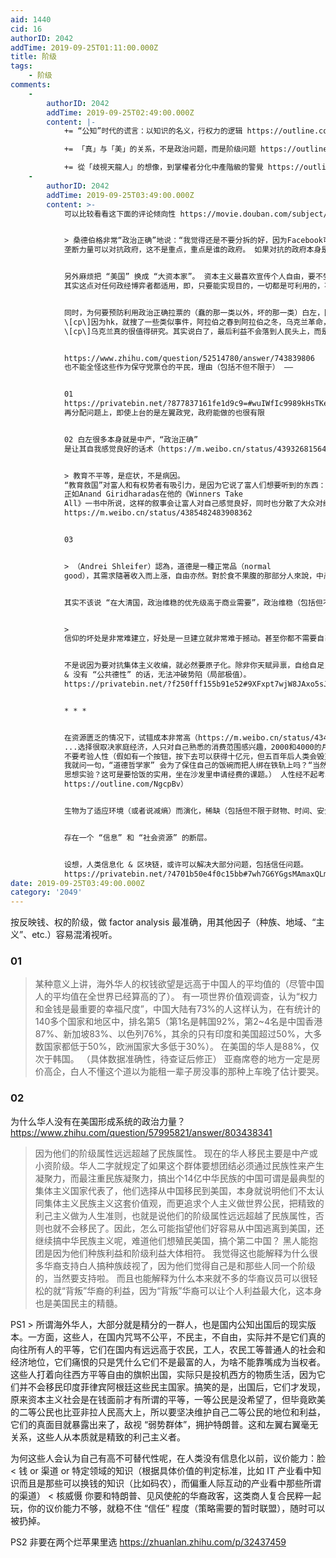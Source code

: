 ```yaml
---
aid: 1440
cid: 16
authorID: 2042
addTime: 2019-09-25T01:11:00.000Z
title: 阶级
tags:
    - 阶级
comments:
    -
        authorID: 2042
        addTime: 2019-09-25T02:49:00.000Z
        content: |-
            += “公知”时代的谎言：以知识的名义，行权力的逻辑 https://outline.com/9kuH7F

            += 「真」与「美」的关系，不是政治问题，而是阶级问题 https://outline.com/ErKxuM

            += 從「歧視天龍人」的想像，到掌權者分化中產階級的警覺 https://outline.com/DKn7u8
    -
        authorID: 2042
        addTime: 2019-09-25T03:49:00.000Z
        content: >-
            可以比较看看这下面的评论倾向性 https://movie.douban.com/subject/30390700/


            > 桑德伯格非常“政治正确”地说：“我觉得还是不要分拆的好，因为Facebook可以帮助美国对抗ZG。” 利用 Facebook
            垄断力量可以对抗政府，这不是重点，重点是谁的政府。 如果对抗的政府本身是社民向，那显然是对大公司有利，这和在大清国对抗政府，是相反的。


            另外麻烦把 “美国” 换成 “大资本家”。 资本主义最喜欢宣传个人自由，要不受政府监管，怎么现在又利用起社民派的宏大叙事的思路了呢。
            其实这点对任何政经博弈者都适用，即，只要能实现目的，一切都是可利用的，不管黑白软硬，钱亦或信仰。


            同时，为何要预防利用政治正确拉票的（蠢的那一类以外，坏的那一类）白左，因为屠龙少年变恶龙这种事屡见不鲜。 eg +=
            \[cp\]因为hk，就搜了一些类似事件，阿拉伯之春到阿拉伯之冬，乌克兰革命，结果都是坏的，中东一团乱，乌克兰成了欧洲最穷的国家，货币贬值，人民收入极低。\[/cp\]
            \[cp\]乌克兰真的很值得研究。其实说白了，最后利益不会落到人民头上，而是落到哪一个power头上。这很悲哀，但这基本上是大概率现实。乌克兰是典型的例子，就是自己的国家输的很惨。\[/cp\]


            https://www.zhihu.com/question/52514780/answer/743839806
            也不能全怪这些作为保守党票仓的平民，理由（包括不但不限于） ——


            01
            https://privatebin.net/?877837161fe1d9c9=#wuIWfIc9989kHsTKem3Nv8vNQ0vDgHC5x04d+GFymnY=
            再分配问题上，即使上台的是左翼政党，政府能做的也很有限


            02 白左很多本身就是中产，“政治正确”
            是让其自我感觉良好的话术（https://m.weibo.cn/status/4393268156430165），一如 “教育救国”


            > 教育不平等，是症状，不是病因。
            “教育救国”对富人和有权势者有吸引力，是因为它说了富人们想要听到的东西：“我们可以帮助大家共同致富，但不必分享我们的财富或权力。”
            正如Anand Giridharadas在他的《Winners Take
            All》一书中所说，这样的叙事会让富人对自己感觉良好，同时也分散了大众对经济不平等真正原因的思考。从而强化了美国严重贫富不均的现状。
            https://m.weibo.cn/status/4385482483908362


            03


            > （Andrei Shleifer）認為，道德是一種正常品（normal
            good），其需求隨著收入而上漲，自由亦然。對於食不果腹的那部分人來說，中產階級所追求的價值，跟鏡花水月並無分別。https://outline.com/gcUk6Y


            其实不该说 “在大清国，政治维稳的优先级高于商业需要”，政治维稳（包括但不限于 “爱国” 思想在局域网内的强化），本身就是盈利的工具。


            >
            信仰的坏处是非常难建立，好处是一旦建立就非常难于撼动。甚至你都不需要自己相信，只要你相信别人会相信就行。这里当然有泡沫，但这是非常坚硬的泡沫。一旦越过了一条红线，就会变成一个自我实现的预言了。


            不是说因为要对抗集体主义收编，就必然要原子化。除非你天赋异禀，自给自足，否则还是要加入一个团伙来对抗另一个团伙的游戏，，在作为人类的这一瞬的生命期间。
            & 没有 “公共德性” 的话，无法冲破势陷（局部极值）。
            https://privatebin.net/?f250fff155b91e52#9XFxpt7wjW8JAxo5sJsGsud3HXS9uUntaeWibwTNvNgf


            * * *


            在资源匮乏的情况下，试错成本非常高（https://m.weibo.cn/status/4349336135651585 & >
            ...选择很取决家庭经济，人只对自己熟悉的消费范围感兴趣，2000和4000的月薪差别，在民工看来是天壤之别，至于买爱马仕的小老板，比拥有私人达索飞机的富豪，他感觉不到差别。三个资产，专业和职业选择的模型。家境略差的的会读工程和IT，收入回报相当于资产1。选择资产2的，好比金融职业，但是不确定性略高，一般都是家庭小康的。敢于选择资产3的，那相当于创业，高风险高回报，基本都是家底十足的，才敢投入青春。）
            不要考验人性（假如有一个按钮，按下去可以获得十亿元，但五百年后人类会毁灭，你会按吗？https://www.zhihu.com/question/343585330/answer/815867686
            我就问一句，“道德哲学家” 会为了保住自己的饭碗而把人绑在铁轨上吗？“当然不会，这只是思想实验。”
            思想实验？这可是要恰饭的实用，坐在沙发里申请经费的课题。） 人性经不起考验（瓦尔拉姆·沙拉莫夫：我在古拉格学到的四十五件事
            https://outline.com/NgcpBv）


            生物为了适应环境（或者说减熵）而演化，稀缺（包括但不限于财物、时间、安全感和爱）（很可能）会让人思维和行为短视，但这无所谓主观价值上的好坏善恶，非要评价一下的话只能说可怒可怜可悲。事实命题不能推导出价值命题。


            存在一个 “信息” 和 “社会资源” 的断层。


            设想，人类信息化 & 区块链，或许可以解决大部分问题，包括信任问题。
            https://privatebin.net/?4701b50e4f0c15bb#7wh7G6YGgsMAmaxQLmXTwLVEZwHM6kFQdqx1Mp6daV9o
date: 2019-09-25T03:49:00.000Z
category: '2049'
---
```


按反映钱、权的阶级，做 factor analysis 最准确，用其他因子（种族、地域、“主义”、etc.）容易混淆视听。

### [](#01)01

> 某种意义上讲，海外华人的权钱欲望是远高于中国人的平均值的（尽管中国人的平均值在全世界已经算高的了）。 有一项世界价值观调查，认为“权力和金钱是最重要的幸福尺度”，中国大陆有73%的人这样认为，在有统计的140多个国家和地区中，排名第5（第1名是韩国92%，第2~4名是中国香港87%、新加坡83%、以色列76%，其余的只有印度和美国超过50%，大多数国家都低于50%，欧洲国家大多低于30%）。 在美国的华人是88%，仅次于韩国。 （具体数据准确性，待查证后修正） 亚裔席卷的地方一定是房价高企，白人不懂这个道以为能租一辈子房没事的那种上车晚了估计要哭。

### [](#02)02

为什么华人没有在美国形成系统的政治力量？ https://www.zhihu.com/question/57995821/answer/803438341

> 因为他们的阶级属性远远超越了民族属性。 现在的华人移民主要是中产或小资阶级。华人二字就规定了如果这个群体要想团结必须通过民族性来产生凝聚力，而最注重民族凝聚力，搞出个14亿中华民族的中国可谓是最典型的集体主义国家代表了，他们选择从中国移民到美国，本身就说明他们不太认同集体主义民族主义这套价值观，而更追求个人主义做世界公民，把精致的利己主义做为人生准则，也就是说他们的阶级属性远远超越了民族属性，否则也就不会移民了。因此，怎么可能指望他们好容易从中国逃离到美国，还继续搞中华民族主义呢，难道他们想殖民美国，搞个第二中国？ 黑人能抱团是因为他们种族利益和阶级利益大体相符。 我觉得这也能解释为什么很多华裔支持白人搞种族歧视了，因为他们觉得自己是和那些人同一个阶级的，当然要支持啦。 而且也能解释为什么本来就不多的华裔议员可以很轻松的就“背叛”华裔的利益，因为“背叛”华裔可以让个人利益最大化，这本身也是美国民主的精髓。

PS1 > 所谓海外华人，大部分就是精分的一群人，也是国内公知出国后的现实版本。一方面，这些人，在国内咒骂不公平，不民主，不自由，实际并不是它们真的向往所有人的平等，它们在国内有远远高于农民，工人，农民工等普通人的社会和经济地位，它们痛恨的只是凭什么它们不是最富的人，为啥不能靠嘴成为当权者。这些人打着向往西方平等自由的旗帜出国，实际只是投机西方的物质生活，因为它们并不会移民印度菲律宾阿根廷这些民主国家。搞笑的是，出国后，它们才发现，原来资本主义社会是在钱面前才有所谓的平等，一等公民是没希望了，但毕竟欧美的二等公民也比亚非拉人民高大上，所以要坚决维护自己二等公民的地位和利益，它们的真面目就暴露出来了，敌视 “弱势群体”，拥护特朗普。这和左翼右翼毫无关系，这些人从本质就是精致的利己主义者。

为何这些人会认为自己有高不可替代性呢，在人类没有信息化以前，议价能力：脸 < 钱 or 渠道 or 特定领域的知识（根据具体价值的判定标准，比如 IT 产业看中知识而且是那些可以换钱的知识（比如码农），而偏重人际互动的产业看中那些所谓的渠道） < 核威慑 你要和特朗普、见风使舵的华裔政客，这类商人复合民粹一起玩，你的议价能力不够，就稳不住 “信任” 程度（策略需要的暂时联盟），随时可以被扔掉。

PS2 非要在两个烂苹果里选 https://zhuanlan.zhihu.com/p/32437459
